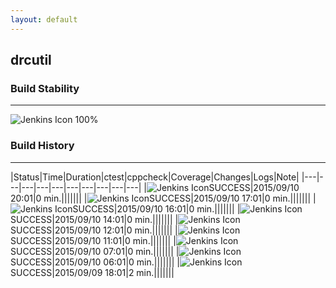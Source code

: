 ```yaml
---
layout: default
---
```

## drcutil
### Build Stability
___
![Jenkins Icon](http://jenkinshrg.github.io/images/48x48/health-80plus.png)
100%
  
### Build History
___
|Status|Time|Duration|<span class='badge'>ctest</span>|<span class='badge'>cppcheck</span>|Coverage|Changes|Logs|Note|
|---|---|---|---|---|---|---|---|---|---|
|![Jenkins Icon](http://jenkinshrg.github.io/images/24x24/blue.png)SUCCESS|2015/09/10 20:01|0 min.|||||||
|![Jenkins Icon](http://jenkinshrg.github.io/images/24x24/blue.png)SUCCESS|2015/09/10 17:01|0 min.|||||||
|![Jenkins Icon](http://jenkinshrg.github.io/images/24x24/blue.png)SUCCESS|2015/09/10 16:01|0 min.|||||||
|![Jenkins Icon](http://jenkinshrg.github.io/images/24x24/blue.png)SUCCESS|2015/09/10 14:01|0 min.|||||||
|![Jenkins Icon](http://jenkinshrg.github.io/images/24x24/blue.png)SUCCESS|2015/09/10 12:01|0 min.|||||||
|![Jenkins Icon](http://jenkinshrg.github.io/images/24x24/blue.png)SUCCESS|2015/09/10 11:01|0 min.|||||||
|![Jenkins Icon](http://jenkinshrg.github.io/images/24x24/blue.png)SUCCESS|2015/09/10 07:01|0 min.|||||||
|![Jenkins Icon](http://jenkinshrg.github.io/images/24x24/blue.png)SUCCESS|2015/09/10 06:01|0 min.|||||||
|![Jenkins Icon](http://jenkinshrg.github.io/images/24x24/blue.png)SUCCESS|2015/09/09 18:01|2 min.|||||||
